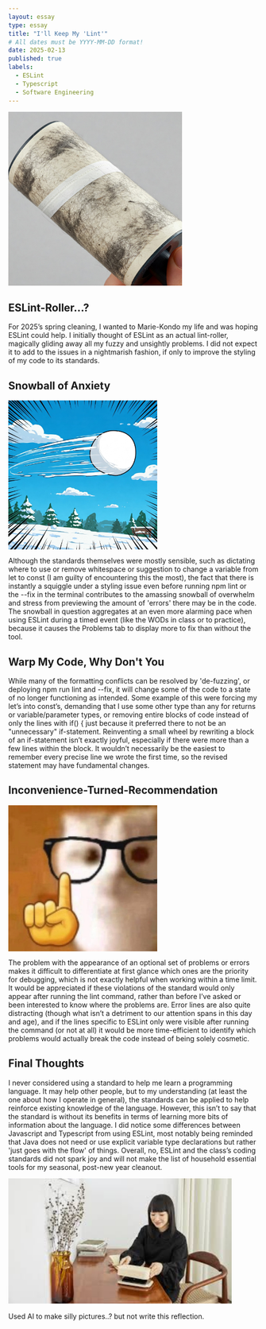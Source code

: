 ```yaml
---
layout: essay
type: essay
title: "I'll Keep My 'Lint'"
# All dates must be YYYY-MM-DD format!
date: 2025-02-13
published: true
labels:
  - ESLint
  - Typescript
  - Software Engineering
---
```


<div class="text-center p-4"><img width="350px" src="../img/roller.JPG"></div>  

## ESLint-Roller...?

For 2025’s spring cleaning, I wanted to Marie-Kondo my life and was hoping ESLint could help. I initially thought of ESLint as an actual lint-roller, magically gliding away all my fuzzy and unsightly problems. I did not expect it to add to the issues in a nightmarish fashion, if only to improve the styling of my code to its standards. 

## Snowball of Anxiety

<p><img width="300px" src="../img/snowball.JPG" align="center"></p>  

Although the standards themselves were mostly sensible, such as dictating where to use or remove whitespace or suggestion to change a variable from let to const (I am guilty of encountering this the most), the fact that there is instantly a squiggle under a styling issue even before running npm lint or the --fix in the terminal contributes to the amassing snowball of overwhelm and stress from previewing the amount of 'errors'  there may be in the code. The snowball in question aggregates at an even more alarming pace when using ESLint during a timed event (like the WODs in class or to practice), because it causes the Problems tab to display more to fix than without the tool. 

## Warp My Code, Why Don't You

While many of the formatting conflicts can be resolved by 'de-fuzzing', or deploying npm run lint and --fix, it will change some of the code to a state of no longer functioning as intended. Some example of this were forcing my let’s into const’s, demanding that I use some other type than any for returns or variable/parameter types, or removing entire blocks of code instead of only the lines with if() {  just because it preferred there to not be an "unnecessary" if-statement. Reinventing a small wheel by rewriting a block of an if-statement isn’t exactly joyful, especially if there were more than a few lines within the block. It wouldn’t necessarily be the easiest to remember every precise line we wrote the first time, so the revised statement may have fundamental changes. 

## Inconvenience-Turned-Recommendation

<p><img width="300px" src="../img/erm.jpeg" align="center"></p>  

The problem with the appearance of an optional set of problems or errors makes it difficult to differentiate at first glance which ones are the priority for debugging, which is not exactly helpful when working within a time limit. It would be appreciated if these violations of the standard would only appear after running the lint command, rather than before I’ve asked or been interested to know where the problems are. Error lines are also quite distracting (though what isn’t a detriment to our attention spans in this day and age), and if the lines specific to ESLint only were visible after running the command (or not at all) it would be more 
time-efficient to identify which problems would actually break the code instead of being solely cosmetic. 

## Final Thoughts

I never considered using a standard to help me learn a programming language. It may help other people, but to my understanding (at least the one about how I operate in general), the standards can be applied to help reinforce existing knowledge of the language. However, this isn’t to say that the standard is without its benefits in terms of learning more bits of information about the language. I did notice some differences between Javascript and Typescript from using ESLint, most notably being reminded that Java does not need or use explicit variable type declarations but rather 'just goes with the flow' of things. Overall, no, ESLint and the class’s coding standards did not spark joy and will not make the list of household essential tools for my seasonal, post-new year cleanout. 

<div class="text-center p-4"><img width="450px" src="../img/kondo.JPG"></div>  

Used AI to make silly pictures..? but not write this reflection.
